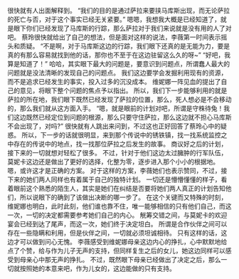 很快就有人出面解释到。
“我们的目的是通过萨拉来要挟马库斯出现，而无论萨拉的死亡与否，对于这个事实已经无关紧要。”
嗯嗯，我想我大概是已经知道了，就是眼下你们已经发现了马库斯的行踪，那么萨拉对于我们来说就是没有用的人了对吧。
蔡玲很快就给出了自己的想法，但是面对这样的说法，李薇第一时间表示摇头和质疑。
“不是啊，对于马库斯这边的行踪，我们眼下还真的是无能为力，要是真的有那么容易就找到他的话，那你也不至于在这边驻留这么久的呀~”
“好吧，我算是知道了！”
哈哈，其实眼下最大的问题是，要意识到问题点，所谓蠢人最大的问题就是没法清晰的发现自己的问题点。
我们这边要学会发掘利用现有的资源，而不是追求已经发生的事实，投入过多的沉没成本。
维妮娜一阵见血的提出了自己的意见，将眼下整个问题的焦点予以指出。
所以，我们下一步能够利用的就是萨拉的所在地，我们眼下既然已经发现了萨拉的位置，那么，死人想必是不会移动的，那么我们就从这方面入手。
“嗯，就是眼前的计划对吧，所谓是守株待兔！我们这边既然已经定位到问题的根源，那么只要守住萨拉，那么这边就不担心马库斯不会出现了，对吗?”
很快就有人跳出来问到，不过这也正好回答了蔡玲心中的疑惑。
所以，下一步的话就很明显，来到那个传说中的锈铁镇，找一找系统监控之中存在的传说中的地点，找一找那位萨拉之后发生的故事。
商议好之后的计划，接下来的一切就想对轻松了很多。
不过，针对于他们这边太过臃肿的行军队伍，莫妮卡这边还是做出了更好的选择，化整为零，逐步进入那个小小的根据地。
嗯，或许这才是正确的方案。
对于这样的方案，李薇她们也表示赞同，不过，接下来的她们两人同样也有着属于自己的独特计划。
一切还是懵懵懂懂的样子，看着眼前这个熟悉的陌生人，其实是她们在纠结是否要将她们两人真正的计划告知他们，所以说眼下的确到了该做出决断的哪一步了。
在这个关键而又特殊的时刻，维妮娜也明白，此时此刻，他们谁也靠不住，唯一能够相信的只有他们自己，而这一次，一切的决定都需要参考她们自己的内心。
觥筹交错之间，与莫妮卡的欢迎宴会已经到达了尾声，而这一次，她们终于决定坦白。
所谓是合作伙伴之间可以存在一些隐瞒和利用，但是伙伴之间，一切就必须坦诚相待。
只有这样的话，这边才可以做到问心无愧。
李薇感受到维妮娜母亲这边内心的挣扎，心中默默地给点了个赞，给与作为儿子无声的支持，但同样复生之后的女儿，她这边同样可以感受到母亲心中那无声的挣扎。
不过，既然眼下母亲已经做出了决定之后，那么一切就按照她的本意来吧，作为儿女的，这边能做的只有支持。